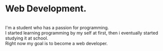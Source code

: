# Web Development. 
<br>
I'm a student who has a passion for programming.
<br>
I started learning programming by my self at first, then i eventually started studying it at school. 
<br>
Right now my goal is to become a web developer.
